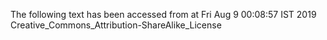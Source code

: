 The following text has been accessed from at Fri Aug 9 00:08:57 IST 2019
Creative_Commons_Attribution-ShareAlike_License
